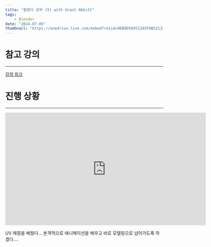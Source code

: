 ```yaml
---
title: "블렌더 공부 (5) with Grant Abbitt"
tags:
    - Blender
date: "2024-07-05"
thumbnail: "https://onedrive.live.com/embed?resid=9EB8D569512A5F6B%2132377&authkey=%21ANPjdTOt24SvF2w&width=1555&height=1245"
---
```

# 참고 강의
---
[강의 링크](https://www.udemy.com/course/blender-tutorial-korean/?couponCode=OF52424)


# 진행 상황
---
<iframe width="640" height="360" src="https://www.youtube.com/embed/Hb0m3TCxmfQ" title="0002 With Grant Abbitt" frameborder="0" allow="accelerometer; autoplay; clipboard-write; encrypted-media; gyroscope; picture-in-picture; web-share" referrerpolicy="strict-origin-when-cross-origin" allowfullscreen></iframe>

UV 매핑을 배웠다... 본격적으로 애니메이션을 배우고 바로 모델링으로 넘어가도록 하겠다....